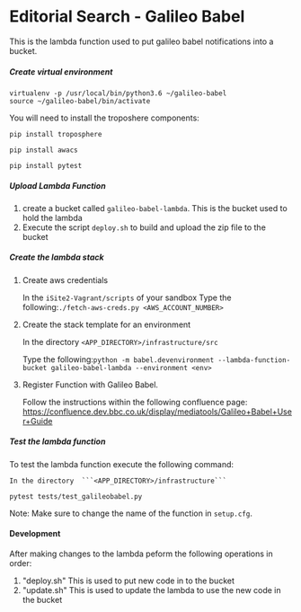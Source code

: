 # Editorial Search - Galileo Babel

This is the lambda function used to put galileo babel notifications into a bucket.



##### Create virtual environment

```
virtualenv -p /usr/local/bin/python3.6 ~/galileo-babel
source ~/galileo-babel/bin/activate
```

You will need to install the troposhere components:

 ```pip install troposphere```

```pip install awacs```

```pip install pytest```

##### Upload Lambda Function
1. create a bucket called ```galileo-babel-lambda```. This is the bucket used to hold the lambda
2. Execute the script ```deploy.sh``` to build and upload the zip file to the bucket

##### Create the lambda stack

1. Create aws credentials
    
    In the ```iSite2-Vagrant/scripts``` of your sandbox
    Type the following:```./fetch-aws-creds.py <AWS_ACCOUNT_NUMBER>```
   
2. Create the stack template for an environment
    
    In the directory  ```<APP_DIRECTORY>/infrastructure/src``` 
    
    Type the following:```python -m babel.devenvironment --lambda-function-bucket galileo-babel-lambda --environment <env>```

3. Register Function with Galileo Babel.
    
    Follow the instructions within the following confluence page:
    https://confluence.dev.bbc.co.uk/display/mediatools/Galileo+Babel+User+Guide
   
##### Test the lambda function

To test the lambda function execute the following command: 

    In the directory  ```<APP_DIRECTORY>/infrastructure``` 

```pytest tests/test_galileobabel.py```

Note: Make sure to change the name of the function in  ```setup.cfg```.

#### Development ####
After making changes to the lambda peform the  following operations in order:
1. "deploy.sh" This is used to put new code in to the bucket
2. "update.sh" This is used to update the lambda to use the new code in the bucket
